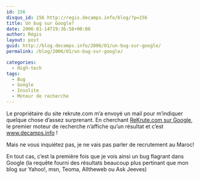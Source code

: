 ```yaml
---
id: 156
disqus_id: 156 http://regis.decamps.info/blog/?p=156
title: Un bug sur Google?
date: 2006-01-14T19:36:58+00:00
author: Régis
layout: post
guid: http://blog.decamps.info/2006/01/un-bug-sur-google/
permalink: /blog/2006/01/un-bug-sur-google/

categories:
  - High-tech
tags:
  - Bug
  - Google
  - Insolite
  - Moteur de recherche
---
```

Le propriétaire du site rekrute.com m’a envoyé un mail pour m’indiquer quelque chose d’assez surprenant. En cherchant [ReKrute.com sur Google](http://www.google.fr/search?q=ReKrute.com), le premier moteur de recherche n’affiche qu’un résultat et c’est www.decamps.info !

Mais ne vous inquiétez pas, je ne vais pas parler de recrutement au Maroc!

En tout cas, c’est la première fois que je vois ainsi un bug flagrant dans Google (la requête fourni des résultats beaucoup plus pertinant que mon blog sur Yahoo!, msn, Teoma, Alltheweb ou Ask Jeeves)
